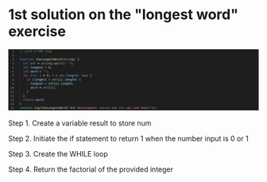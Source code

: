 # 1st solution on the "longest word" exercise


![snapshot](for_loop.png)

Step 1. Create a variable result to store num

Step 2. Initiate the if statement to return 1 when the number input is  0 or 1

Step 3. Create the WHILE loop 

Step 4. Return the factorial of the provided integer
